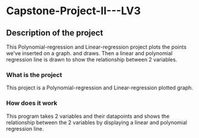# Capstone-Project-II---LV3

## Description of the project
This Polynomial-regression and Linear-regression project plots the points we've inserted on a graph.
and draws.
Then a linear and polynomial regression line is drawn to show the relationship between 2 variables.
### What is the project
This project is a Polynomial-regression and Linear-regression plotted graph.

### How does it work
This program takes 2 variables and their datapoints and shows the relationship between
the 2 variables by displaying a linear and polynomial regression line.
